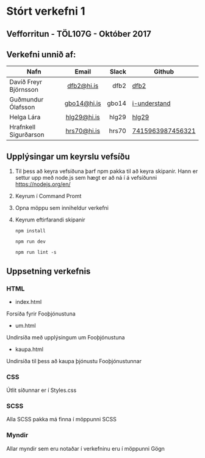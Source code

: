 ﻿# Stórt verkefni 1
## Vefforritun - TÖL107G - Október 2017

## Verkefni unnið af:

| Nafn   |      Email  |  Slack | Github|
|----------|:-------------:|------:|------|
| Davíð Freyr Björnsson |  dfb2@hi.is | dfb2 | [dfb2](http://github.com/dfb)|
| Guðmundur Ólafsson    | gbo14@hi.is |    gbo14 |[i-understand](http://github.com/i-understand)|
| Helga Lára            | hlg29@hi.is |    hlg29 |[hlg29](http://github.com/hlg29)|
| Hrafnkell Sigurðarson | hrs70@hi.is |    hrs70 |[7415963987456321](http://github.com/7415963987456321)|

## Upplýsingar um keyrslu vefsíðu

1. Til þess að keyra vefsíðuna þarf npm pakka til að keyra skipanir. Hann er settur upp með node.js sem hægt er að ná í á vefsíðunni https://nodejs.org/en/ 
2. Keyrum í Command Promt
3. Opna möppu sem inniheldur verkefni
4. Keyrum eftirfarandi skipanir

    `npm install`
    
    `npm run dev`
    
    `npm run lint -s`

## Uppsetning verkefnis
### HTML
* index.html

Forsíða fyrir Fooþjónustuna

* um.html

Undirsíða með upplýsingum um Fooþjónustuna

* kaupa.html

Undirsíða til þess að kaupa þjónustu Fooþjónustunnar
### CSS
Útlit síðunnar er í Styles.css
### SCSS
Alla SCSS pakka má finna í möppunni SCSS
### Myndir
Allar myndir sem eru notaðar í verkefninu eru í möppunni Gögn


    

